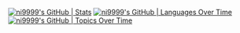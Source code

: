 
[![ni9999's GitHub | Stats](https://stats.quira.sh/ni9999/github?theme=dark)](https://quira.sh?utm_source=widgets&utm_campaign=ni9999)
[![ni9999's GitHub | Languages Over Time](https://stats.quira.sh/ni9999/languages-over-time?theme=light)](https://quira.sh?utm_source=widgets&utm_campaign=ni9999)
[![ni9999's GitHub | Topics Over Time](https://stats.quira.sh/ni9999/topics-over-time?theme=dark)](https://quira.sh?utm_source=widgets&utm_campaign=ni9999)
